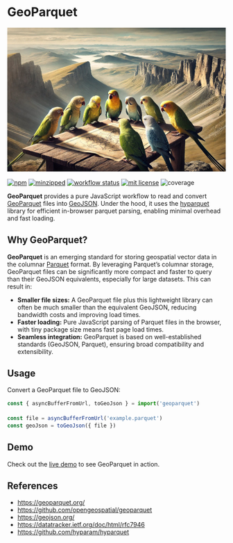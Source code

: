 # GeoParquet

![GeoParquet](geoparquet.jpg)

[![npm](https://img.shields.io/npm/v/hyparquet)](https://www.npmjs.com/package/hyparquet)
[![minzipped](https://img.shields.io/bundlephobia/minzip/hyparquet)](https://www.npmjs.com/package/hyparquet)
[![workflow status](https://github.com/hyparam/geoparquet/actions/workflows/ci.yml/badge.svg)](https://github.com/hyparam/geoparquet/actions)
[![mit license](https://img.shields.io/badge/License-MIT-orange.svg)](https://opensource.org/licenses/MIT)
![coverage](https://img.shields.io/badge/Coverage-95-darkred)

**GeoParquet** provides a pure JavaScript workflow to read and convert [GeoParquet](https://github.com/opengeospatial/geoparquet) files into [GeoJSON](https://datatracker.ietf.org/doc/html/rfc7946). Under the hood, it uses the [hyparquet](https://github.com/hyparam/hyparquet) library for efficient in-browser parquet parsing, enabling minimal overhead and fast loading.

## Why GeoParquet?

**GeoParquet** is an emerging standard for storing geospatial vector data in the columnar [Parquet](https://parquet.apache.org/) format. By leveraging Parquet’s columnar storage, GeoParquet files can be significantly more compact and faster to query than their GeoJSON equivalents, especially for large datasets. This can result in:

- **Smaller file sizes:** A GeoParquet file plus this lightweight library can often be much smaller than the equivalent GeoJSON, reducing bandwidth costs and improving load times.
- **Faster loading:** Pure JavaScript parsing of Parquet files in the browser, with tiny package size means fast page load times.
- **Seamless integration:** GeoParquet is based on well-established standards (GeoJSON, Parquet), ensuring broad compatibility and extensibility.

## Usage

Convert a GeoParquet file to GeoJSON:

```javascript
const { asyncBufferFromUrl, toGeoJson } = import('geoparquet')

const file = asyncBufferFromUrl('example.parquet')
const geoJson = toGeoJson({ file })
```

## Demo

Check out the [live demo](https://hyparam.github.io/geoparquet/) to see GeoParquet in action.

## References

 - https://geoparquet.org/
 - https://github.com/opengeospatial/geoparquet
 - https://geojson.org/
 - https://datatracker.ietf.org/doc/html/rfc7946
 - https://github.com/hyparam/hyparquet
